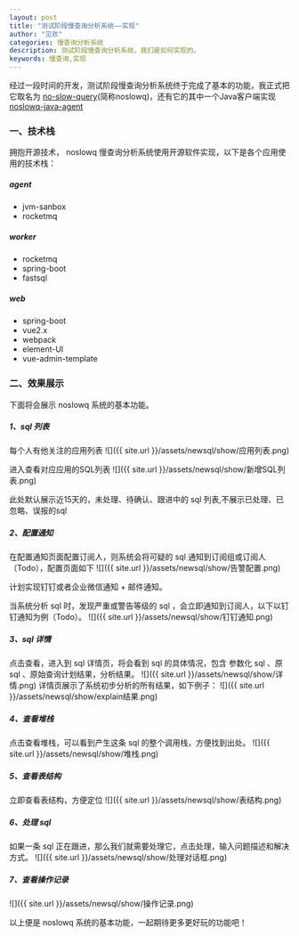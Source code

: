 ```yaml
---
layout: post
title: "测试阶段慢查询分析系统——实现"
author: "见欢"
categories: 慢查询分析系统
description: 测试阶段慢查询分析系统，我们是如何实现的。
keywords: 慢查询,实现
---
```


经过一段时间的开发，测试阶段慢查询分析系统终于完成了基本的功能，我正式把它取名为 [no-slow-query](https://github.com/bugVanisher/no-slow-query)(简称noslowq)，还有它的其中一个Java客户端实现[noslowq-java-agent](https://github.com/bugVanisher/noslowq-java-agent)

### 一、技术栈
拥抱开源技术， noslowq 慢查询分析系统使用开源软件实现，以下是各个应用使用的技术栈：
##### agent
* jvm-sanbox
* rocketmq

##### worker
* rocketmq
* spring-boot
* fastsql

##### web
* spring-boot
* vue2.x
* webpack
* element-UI
* vue-admin-template


### 二、效果展示
下面将会展示 noslowq 系统的基本功能。

##### 1、sql 列表
每个人有他关注的应用列表
![]({{ site.url }}/assets/newsql/show/应用列表.png) 

进入查看对应应用的SQL列表
![]({{ site.url }}/assets/newsql/show/新增SQL列表.png) 

此处默认展示近15天的，未处理、待确认、跟进中的 sql 列表,不展示已处理、已忽略、误报的sql

##### 2、配置通知
在配置通知页面配置订阅人，则系统会将可疑的 sql 通知到订阅组或订阅人（Todo），配置页面如下
![]({{ site.url }}/assets/newsql/show/告警配置.png) 

计划实现钉钉或者企业微信通知 + 邮件通知。

当系统分析 sql 时，发现严重或警告等级的 sql ，会立即通知到订阅人，以下以钉钉通知为例（Todo）。
![]({{ site.url }}/assets/newsql/show/钉钉通知.png) 

##### 3、sql 详情
点击查看，进入到 sql 详情页，将会看到 sql 的具体情况，包含 参数化 sql 、原 sql 、原始查询计划结果，分析结果。
![]({{ site.url }}/assets/newsql/show/详情.png) 
详情页展示了系统初步分析的所有结果，如下例子：
![]({{ site.url }}/assets/newsql/show/explain结果.png) 


##### 4、查看堆栈
点击查看堆栈，可以看到产生这条 sql 的整个调用栈，方便找到出处。
![]({{ site.url }}/assets/newsql/show/堆栈.png) 

##### 5、查看表结构
立即查看表结构，方便定位
![]({{ site.url }}/assets/newsql/show/表结构.png) 

##### 6、处理 sql
如果一条 sql  正在跟进，那么我们就需要处理它，点击处理，输入问题描述和解决方式。
![]({{ site.url }}/assets/newsql/show/处理对话框.png) 

##### 7、查看操作记录
![]({{ site.url }}/assets/newsql/show/操作记录.png) 

以上便是 noslowq 系统的基本功能，一起期待更多更好玩的功能吧！